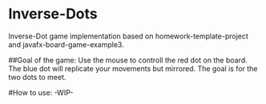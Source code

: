 Inverse-Dots
=========================

Inverse-Dot game implementation based on homework-template-project and javafx-board-game-example3.

##Goal of the game:
Use the mouse to controll the red dot on the board. The blue dot will replicate your movements but mirrored. The goal is for the two dots to meet.

#How to use:
-WIP-
